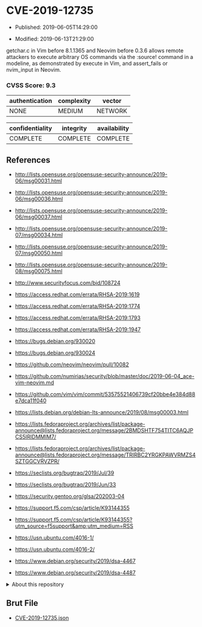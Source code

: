 # CVE-2019-12735

- Published: 2019-06-05T14:29:00

- Modified: 2019-06-13T21:29:00

getchar.c in Vim before 8.1.1365 and Neovim before 0.3.6 allows remote attackers to execute arbitrary OS commands via the :source! command in a modeline, as demonstrated by execute in Vim, and assert_fails or nvim_input in Neovim.

### CVSS Score: **9.3**

| authentication | complexity | vector |
| --- | --- | --- |
| NONE | MEDIUM | NETWORK |

| confidentiality | integrity | availability |
| --- | --- | --- |
| COMPLETE | COMPLETE | COMPLETE |

## References

* http://lists.opensuse.org/opensuse-security-announce/2019-06/msg00031.html

* http://lists.opensuse.org/opensuse-security-announce/2019-06/msg00036.html

* http://lists.opensuse.org/opensuse-security-announce/2019-06/msg00037.html

* http://lists.opensuse.org/opensuse-security-announce/2019-07/msg00034.html

* http://lists.opensuse.org/opensuse-security-announce/2019-07/msg00050.html

* http://lists.opensuse.org/opensuse-security-announce/2019-08/msg00075.html

* http://www.securityfocus.com/bid/108724

* https://access.redhat.com/errata/RHSA-2019:1619

* https://access.redhat.com/errata/RHSA-2019:1774

* https://access.redhat.com/errata/RHSA-2019:1793

* https://access.redhat.com/errata/RHSA-2019:1947

* https://bugs.debian.org/930020

* https://bugs.debian.org/930024

* https://github.com/neovim/neovim/pull/10082

* https://github.com/numirias/security/blob/master/doc/2019-06-04_ace-vim-neovim.md

* https://github.com/vim/vim/commit/53575521406739cf20bbe4e384d88e7dca11f040

* https://lists.debian.org/debian-lts-announce/2019/08/msg00003.html

* https://lists.fedoraproject.org/archives/list/package-announce@lists.fedoraproject.org/message/2BMDSHTF754TITC6AQJPCS5IRIDMMIM7/

* https://lists.fedoraproject.org/archives/list/package-announce@lists.fedoraproject.org/message/TRIRBC2YRGKPAWVRMZS4SZTGGCVRVZPR/

* https://seclists.org/bugtraq/2019/Jul/39

* https://seclists.org/bugtraq/2019/Jun/33

* https://security.gentoo.org/glsa/202003-04

* https://support.f5.com/csp/article/K93144355

* https://support.f5.com/csp/article/K93144355?utm_source=f5support&amp;utm_medium=RSS

* https://usn.ubuntu.com/4016-1/

* https://usn.ubuntu.com/4016-2/

* https://www.debian.org/security/2019/dsa-4467

* https://www.debian.org/security/2019/dsa-4487

<details>
<summary>About this repository</summary> 

  This repository is part of the project [Live Hack CVE](https://github.com/Live-Hack-CVE). Main website can be found [www.live-hack.org](https://www.live-hack.org) 
  
  Made by [Sn0wAlice](https://github.com/Sn0wAlice) for the people that care about security and need to have a feed of the latest CVEs. Hope you enjoy it, don't forget to star the repo and follow me on [Twitter](https://twitter.com/Sn0wAlice) and [Github](https://github.com/Sn0wAlice). And that is my [personnal website](https://www.alice-snow.me/)

  - [Home Page](https://github.com/Live-Hack-CVE)
  - [Framework](https://github.com/Live-Hack-CVE/cve-framework)
  - [CVE database](https://github.com/Live-Hack-CVE/full_database)
  - [Changelog](https://github.com/Live-Hack-CVE/Changelog)
</details>

## Brut File

* [CVE-2019-12735.json](https://raw.githubusercontent.com/Live-Hack-CVE/full_database/main/cves/2019/CVE-2019-12735.json)

